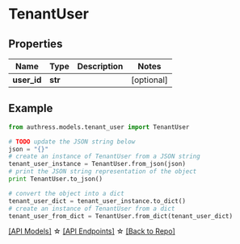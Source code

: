 # TenantUser


## Properties
Name | Type | Description | Notes
------------ | ------------- | ------------- | -------------
**user_id** | **str** |  | [optional] 

## Example

```python
from authress.models.tenant_user import TenantUser

# TODO update the JSON string below
json = "{}"
# create an instance of TenantUser from a JSON string
tenant_user_instance = TenantUser.from_json(json)
# print the JSON string representation of the object
print TenantUser.to_json()

# convert the object into a dict
tenant_user_dict = tenant_user_instance.to_dict()
# create an instance of TenantUser from a dict
tenant_user_from_dict = TenantUser.from_dict(tenant_user_dict)
```
[[API Models]](./README.md#documentation-for-models) ☆ [[API Endpoints]](./README.md#documentation-for-api-endpoints) ☆ [[Back to Repo]](../README.md)


